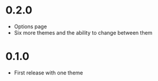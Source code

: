 # 0.2.0

  * Options page
  * Six more themes and the ability to change between them

# 0.1.0

  * First release with one theme
